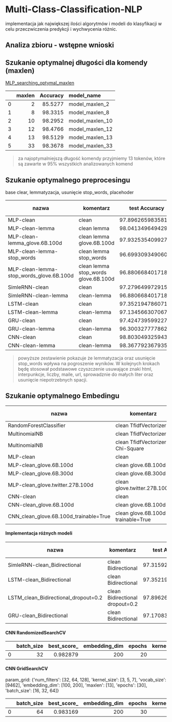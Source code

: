 # Multi-Class-Classification-NLP



implementacja jak największej ilości algorytmów i modeli do klasyfikacji w celu przeczwiczenia predykcji i wychwycenia różnic.

## Analiza zbioru - wstępne wnioski


## Szukanie optymalnej długości dla komendy (maxlen)
[MLP_searching_optymal_maxlen](https://github.com/ciepielajan/Multi-Class-Classification-NLP/blob/main/MLP_searching%20_optymal_maxlen.ipynb)


|    |   maxlen |   Accuracy | model_name      |
|---:|---------:|-----------:|:----------------|
|  0 |        2 |    85.5277 | model_maxlen_2  |
|  1 |        8 |    98.3315 | model_maxlen_8  |
|  2 |       10 |    98.2952 | model_maxlen_10 |
|  3 |       12 |    98.4766 | model_maxlen_12 |
|  4 |       13 |    98.5129 | model_maxlen_13 |
|  5 |       33 |    98.3678 | model_maxlen_33 |

> za najoptymalniejszą długość komendy przyjmiemy 13 tokenów, które są zawarte w 95% wszystkich analizowanych komend

## Szukanie optymalnego preprocesingu 
base clear, lemmatyzacja, usunięcie stop_words, placehoder

nazwa| komentarz |test Accuracy|predykcja Accuracy|predykcja F1_score
-|-|-|-|-
MLP-clean |clean|97.89626598358154|0.97|0.97
MLP-clean-lemma |clean lemma|98.04134964942932|0.97|0.97
MLP-clean-lemma_glove.6B.100d |clean lemma glove.6B.100d |97.93253540992737|0.96|0.96
MLP-clean-lemma-stop_words |clean lemma stop_words|96.69930934906006|0.94|0.94
MLP-clean-lemma-stop_words_glove.6B.100d |clean lemma stop_words glove.6B.100d|96.88066840171814|0.94|0.94
SimleRNN-clean |clean|97.27964997291565|0.97|0.97
SimleRNN-clean-lemma |clean-lemma|96.88066840171814  | 0.94 | 0.94
LSTM-clean  |clean|97.35219478607178|0.97|0.97
LSTM-clean-lemma |clean-lemma|97.13456630706787  |0.96  | 0.96
GRU-clean          |clean|97.4247395992279|0.97|0.97
GRU-clean-lemma     |clean-lemma|96.30032777786255|0.93|0.93
CNN-clean | clean |  98.803049325943 | 0.98|0.98
CNN-clean-lemma  | clean-lemma  |  98.36779236793518 | 0.96|0.96

> powyższe zestawienie pokazuje że lemmatyzacja oraz usunięcie stop_words wpływa na pogroszenie wyników. W kolejnych krokach będę stosował podstawowe czyszczenie usuwające znaki html, interpunkcje, liczby, maile, url, sprowadznie do małych liter oraz usunięcie niepotrzebnych spacji. 

## Szukanie optymalnego Embedingu 

nazwa| komentarz |test Accuracy|predykcja Accuracy|predykcja F1_score
-|-|-|-|-
RandomForestClassifier |clean TfidfVectorizer|0.98|0.98|0.98
MultinomialNB   |clean  TfidfVectorizer|0.98|0.98|0.98
MultinomialNB   |clean  TfidfVectorizer Chi-Square |||
MLP-clean |clean|97.89626598358154|0.97|0.97
MLP-clean_glove.6B.100d|clean glove.6B.100d|98.25897812843323|0.99|0.99
MLP-clean_glove.6B.300d|clean glove.6B.300d| 98.404061794281 |0.99|0.99
MLP-clean_glove.twitter.27B.100d|clean glove.twitter.27B.100d|98.1864333152771|0.98|0.98
CNN-clean | clean |  98.803049325943 | 0.98|0.98
CNN-clean_glove.6B.100d|clean glove.6B.100d| 98.51287603378296   |0.99|0.99
CNN_clean_glove.6B.100d_trainable=True |clean glove.6B.100d trainable=True| 98.36779236793518   |0.99|0.99

#### Implementacja różnych modeli

nazwa| komentarz |test Accuracy|predykcja Accuracy|predykcja F1_score
-|-|-|-|-
SimleRNN-clean_Bidirectional |clean Bidirectional| 97.31592535972595     | 0.97|0.97
LSTM-clean_Bidirectional    |clean Bidirectional| 97.35219478607178     |  0.97     | 0.97
LSTM_clean_Bidirectional_dropout=0.2   |clean Bidirectional dropout=0.2| 97.89626598358154     |  0.98     | 0.98
GRU-clean_Bidirectional     |clean Bidirectional| 97.1708357334137     | 0.98|0.98 #1mistake


#### CNN RandomizedSearchCV
|    |   batch_size |   best_score_ |   embedding_dim |   epochs |   kernel_size |   maxlen |   num_filters |   vocab_size |
|---:|-------------:|--------------:|----------------:|---------:|--------------:|---------:|--------------:|-------------:|
|  0 |           32 |      0.982879 |             200 |       20 |             3 |       13 |           128 |         9462 |


#### CNN GridSearchCV

param_grid:
{'num_filters': [32, 64, 128], 'kernel_size': [3, 5, 7], 'vocab_size': [9462], 'embedding_dim': [100, 200], 'maxlen': [13], 'epochs': [30], 'batch_size': [16, 32, 64]}

|    |   batch_size |   best_score_ |   embedding_dim |   epochs |   kernel_size |   maxlen |   num_filters |   vocab_size |
|---:|-------------:|--------------:|----------------:|---------:|--------------:|---------:|--------------:|-------------:|
|  0 |           64 |      0.983169 |             200 |       30 |             3 |       13 |           128 |         9462 |
